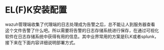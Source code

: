 # EL\(F\)K安装配置

wazuh管理端收集了代理端的日志处理成为告警之后，总不能让人到服务器查看这个文件告警了什么吧。所以需要将告警的日志存储系统进行保存，在通过可视化软件在日志存储系统中获得有用的信息。其中业界常用的方案是ELK或者splunk，接下来在下面内容详细说明部署方式。

